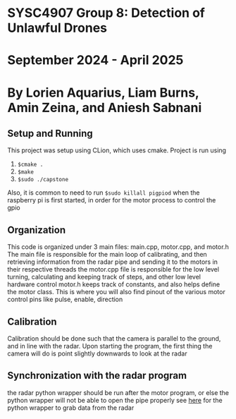 # SYSC4907 Group 8: Detection of Unlawful Drones 
# September 2024 - April 2025 
# By Lorien Aquarius, Liam Burns, Amin Zeina, and Aniesh Sabnani 

## Setup and Running
This project was setup using CLion, which uses cmake. Project is run using
1. `$cmake .`
2. `$make`
3. `$sudo ./capstone`

Also, it is common to need to run `$sudo killall pigpiod` when the raspberry pi is first started, in order for the motor process to control the gpio 
## Organization
This code is organized under 3 main files: main.cpp, motor.cpp, and motor.h
The main file is responsible for the main loop of calibrating, and then retrieving information from the radar pipe and sending it to the motors in their respective threads
the motor.cpp file is responsible for the low level turning, calculating and keeping track of steps, and other low level hardware control
motor.h keeps track of constants, and also helps define the motor class. This is where you will also find pinout of the various motor control pins like pulse, enable, direction

## Calibration
Calibration should be done such that the camera is parallel to the ground, and in line with the radar. Upon starting the program, the first thing the camera will do is
point slightly downwards to look at the radar

## Synchronization with the radar program
the radar python wrapper should be run after the motor program, or else the python wrapper will not be able to open the pipe properly
see [here](https://github.com/burnsy2830/ProjectStarshotRadarWrapper) for the python wrapper to grab data from the radar
